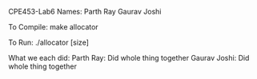 CPE453-Lab6
Names:
Parth Ray
Gaurav Joshi

To Compile:
    make allocator

To Run:
    ./allocator [size]

What we each did:
Parth Ray: Did whole thing together
Gaurav Joshi: Did whole thing together
